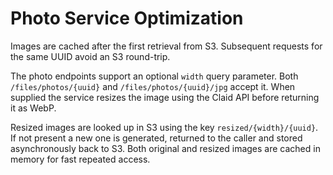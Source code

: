 # Photo Service Optimization

Images are cached after the first retrieval from S3. Subsequent requests for the same UUID avoid an S3 round-trip.

The photo endpoints support an optional `width` query parameter. Both `/files/photos/{uuid}` and `/files/photos/{uuid}/jpg` accept it. When supplied the service resizes the image using the Claid API before returning it as WebP.

Resized images are looked up in S3 using the key `resized/{width}/{uuid}`. If not present a new one is generated, returned to the caller and stored asynchronously back to S3. Both original and resized images are cached in memory for fast repeated access.
